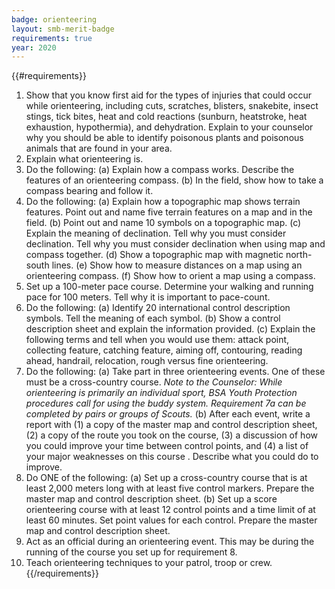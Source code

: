 ```yaml
---
badge: orienteering
layout: smb-merit-badge
requirements: true
year: 2020
---
```


{{#requirements}}
1. Show that you know first aid for the types of injuries that could occur while orienteering, including cuts, scratches, blisters, snakebite, insect stings, tick bites, heat and cold reactions (sunburn, heatstroke, heat exhaustion, hypothermia), and dehydration. Explain to your counselor why you should be able to identify poisonous plants and poisonous animals that are found in your area.
2. Explain what orienteering is.
3. Do the following:
    (a) Explain how a compass works. Describe the features of an orienteering compass.
    (b) In the field, show how to take a compass bearing and follow it.
4. Do the following:
    (a) Explain how a topographic map shows terrain features. Point out and name five terrain features on a map and in the field. (b) Point out and name 10 symbols on a topographic map.
    (c) Explain the meaning of declination. Tell why you must consider declination. Tell why you must consider declination when using map and compass together.
    (d) Show a topographic map with magnetic north-south lines.
    (e) Show how to measure distances on a map using an orienteering compass.
    (f) Show how to orient a map using a compass.
5. Set up a 100-meter pace course. Determine your walking and running pace for 100 meters. Tell why it is important to pace-count.
6. Do the following:
    (a) Identify 20 international control description symbols. Tell the meaning of each symbol.
    (b) Show a control description sheet and explain the information provided.
    (c) Explain the following terms and tell when you would use them: attack point, collecting feature, catching feature, aiming off, contouring, reading ahead, handrail, relocation, rough versus fine orienteering.
7. Do the following:
    (a) Take part in three orienteering events. One of these must be a cross-country course.
        *Note to the Counselor: While orienteering is primarily an individual sport, BSA Youth Protection procedures call for using the buddy system. Requirement 7a can be completed by pairs or groups of Scouts.*
    (b) After each event, write a report with (1) a copy of the master map and control description sheet, (2) a copy of the route you took on the course, (3) a discussion of how you could improve your time between control points, and (4) a list of your major weaknesses on this course . Describe what you could do to improve.
8. Do ONE of the following:
    (a) Set up a cross-country course that is at least 2,000 meters long with at least five control markers. Prepare the master map and control description sheet.
    (b) Set up a score orienteering course with at least 12 control points and a time limit of at least 60 minutes. Set point values for each control. Prepare the master map and control description sheet.
9. Act as an official during an orienteering event. This may be during the running of the course you set up for requirement 8.
10. Teach orienteering techniques to your patrol, troop or crew.
{{/requirements}}
